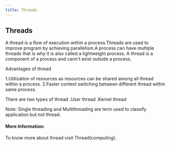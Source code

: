 ```yaml
---
title: Threads
---
```

## Threads

A thread is a flow of execution within a process.Threads are used to improve program by achieving parallelism.A process can have multiple threads that is why it is also called a lightweight process.
A thread is a component of a process and cann't exist outside a process.

Advantages of thread

1.Utilization of resources as resources can be shared among all thread within a process.
2.Faster context switching between different thread within same process.

There are two types of thread
.User thread
.Kernel thread

Note: Single threading and Multithreading are term used to classify application but not thread.


#### More Information:
To know more about thread visit <a src="https://en.wikipedia.org/wiki/Thread_(computing)">Thread(computing)</a>.


